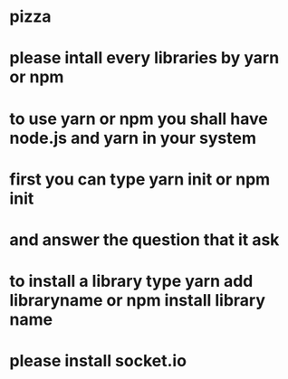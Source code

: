 # pizza
# please intall every libraries by yarn or npm
# to use yarn or npm you shall have node.js and yarn in your system 
# first you can type yarn init or npm init
# and answer the question that it ask
# to install a library type yarn add libraryname or npm install library name
# please install socket.io
